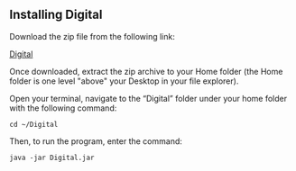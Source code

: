 ## Installing Digital
Download the zip file from the following link:

[Digital](https://github.com/hneemann/Digital/releases/latest/download/Digital.zip)

Once downloaded, extract the zip archive to your Home folder (the Home folder is one level "above" your Desktop in your file explorer).

Open your terminal, navigate to the “Digital” folder under your home folder with the following command:
```
cd ~/Digital
```

Then, to run the program, enter the command:
```
java -jar Digital.jar
```
